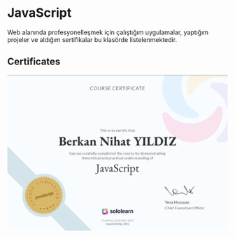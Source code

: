 # JavaScript
Web alanında profesyonelleşmek için çalıştığım uygulamalar, yaptığım projeler ve aldığım sertifikalar bu klasörde listelenmektedir.

## Certificates
![SoloLearn JavaScript Sertifikası](javascript-sololearn.jpg)
